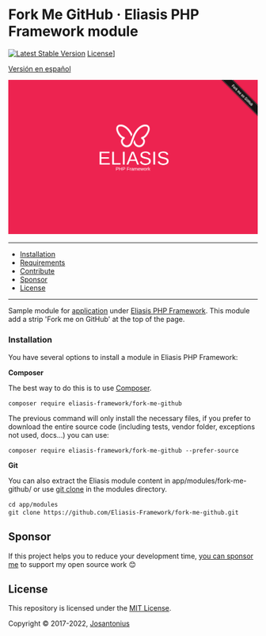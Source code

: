 # Fork Me GitHub · Eliasis PHP Framework module

[![Latest Stable Version](https://poser.pugx.org/eliasis-framework/app/v/stable)](https://packagist.org/packages/eliasis-framework/fork-me-github)
[License](https://poser.pugx.org/eliasis-framework/fork-me-github/license)]

[Versión en español](README-ES.md)

![image](https://github.com/Eliasis-Framework/Eliasis/blob/master/resources/eliasis-php-framework.png)

---

- [Installation](#installation)
- [Requirements](#requirements)
- [Contribute](#contribute)
- [Sponsor](#Sponsor)
- [License](#license)

---

Sample module for [application](https://github.com/Eliasis-Framework/App) under [Eliasis PHP Framework](https://github.com/Eliasis-Framework/Eliasis).
This module add a strip 'Fork me on GitHub' at the top of the page.

### Installation

You have several options to install a module in Eliasis PHP Framework:

**Composer**

The best way to do this is to use [Composer](http://getcomposer.org/download/).

    composer require eliasis-framework/fork-me-github

The previous command will only install the necessary files, if you prefer to download the entire source code (including tests, vendor folder, exceptions not used, docs...) you can use:

    composer require eliasis-framework/fork-me-github --prefer-source

**Git**

You can also extract the Eliasis module content in app/modules/fork-me-github/ or use [git clone](http://www.kernel.org/pub/software/scm/git/docs/git-clone.html) in the modules directory.

    cd app/modules
    git clone https://github.com/Eliasis-Framework/fork-me-github.git

## Sponsor

If this project helps you to reduce your development time,
[you can sponsor me](https://github.com/josantonius#sponsor) to support my open source work :blush:

## License

This repository is licensed under the [MIT License](LICENSE).

Copyright © 2017-2022, [Josantonius](https://github.com/josantonius#contact)
